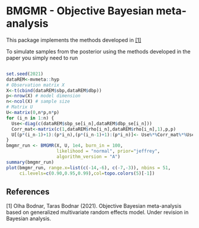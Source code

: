 # BMGMR - Objective Bayesian meta-analysis 
This package implements the methods developed in [[1]](#1)

To simulate samples from the posterior using the methods developed in the paper you simply need to run
```r

set.seed(2021)
dataREM<-mvmeta::hyp
# Observation matrix X
X<-t(cbind(dataREM$sbp,dataREM$dbp))
p<-nrow(X) # model dimension
n<-ncol(X) # sample size
# Matrix U
U<-matrix(0,n*p,n*p)
for (i_n in 1:n) {
  Use<-diag(c(dataREM$sbp_se[i_n],dataREM$dbp_se[i_n]))
  Corr_mat<-matrix(c(1,dataREM$rho[i_n],dataREM$rho[i_n],1),p,p)
  U[(p*(i_n-1)+1):(p*i_n),(p*(i_n-1)+1):(p*i_n)]<- Use%*%Corr_mat%*%Use
}
bmgmr_run <- BMGMR(X, U, 1e4, burn_in = 100,
                   likelihood = "normal", prior="jeffrey",
                   algorithm_version = "A")
summary(bmgmr_run)
plot(bmgmr_run, range.x=list(c(-14,-6), c(-7,-3)), nbins = 51, 
     ci.levels=c(0.90,0.95,0.99),col=topo.colors(5)[-1])
```

## References
<a id="1">[1]</a> 
Olha Bodnar, Taras Bodnar (2021). 
Objective Bayesian meta-analysis based on generalized multivariate random effects model.
Under revision in Bayesian analysis.
